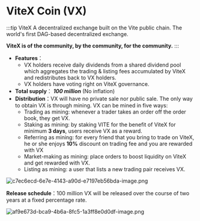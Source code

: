 # ViteX Coin (VX)

:::tip ViteX
A decentralized exchange built on the Vite public chain. The world's first DAG-based decentralized exchange. 

**ViteX is of the community, by the community, for the community.**
:::

* **Features**：
  * VX holders receive daily dividends from a shared dividend pool which aggregates the trading & listing fees accumulated by ViteX and redistributes back to VX holders.
  * VX holders have voting right on ViteX governance.
* **Total supply**：  ***100 million*** (No inflation)
* **Distribution**：VX will have no private sale nor public sale. The only way to obtain VX is through mining. VX can be mined in five ways:
  * Trading as mining: whenever a trader takes an order off the order book, they get VX.
  * Staking as mining: by staking VITE for the benefit of ViteX for minimum **3 days**, users receive VX as a reward. 
  * Referring as mining: for every friend that you bring to trade on ViteX, he or she enjoys **10%** discount on trading fee and you are rewarded with VX
  * Market-making as mining: place orders to boost liquidity on ViteX and get rewarded with VX. 
  * Listing as mining: a user that lists a new trading pair receives VX. 

![c7ec6ecd-6e7e-4143-a90d-e7197eb56bda-image.png](https://forum.vite.net/assets/uploads/files/1564036407651-c7ec6ecd-6e7e-4143-a90d-e7197eb56bda-image-resized.png) 
  
**Release schedule**：100 million VX will be released over the course of two years at a fixed percentage rate.
  
![af9e673d-bca9-4b6a-8fc5-1a3ff8e0d0df-image.png](https://forum.vite.net/assets/uploads/files/1564036361941-af9e673d-bca9-4b6a-8fc5-1a3ff8e0d0df-image-resized.png) 

